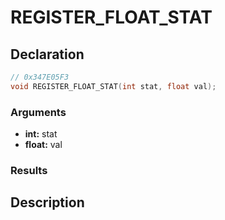 # REGISTER_FLOAT_STAT

## Declaration
```cpp
// 0x347E05F3
void REGISTER_FLOAT_STAT(int stat, float val);
```

### Arguments
- **int:** stat
- **float:** val

### Results

## Description
